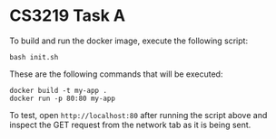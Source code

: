 # CS3219 Task A

To build and run the docker image, execute the following script:

```
bash init.sh
```

These are the following commands that will be executed:
```
docker build -t my-app .
docker run -p 80:80 my-app
```

To test, open `http://localhost:80` after running the script above and inspect the GET request from the network tab as it is being sent.
